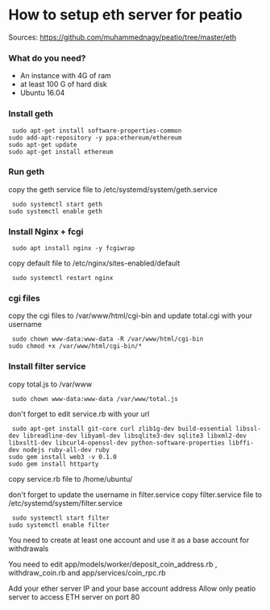 # How to setup eth server for peatio

 Sources: https://github.com/muhammednagy/peatio/tree/master/eth

 ### What do you need?
- An instance with 4G of ram
- at least 100 G of hard disk
- Ubuntu 16.04

 ### Install geth

     sudo apt-get install software-properties-common
    sudo add-apt-repository -y ppa:ethereum/ethereum
    sudo apt-get update
    sudo apt-get install ethereum


 ### Run geth
copy the geth service file to /etc/systemd/system/geth.service

     sudo systemctl start geth
    sudo systemctl enable geth

 ### Install Nginx + fcgi


     sudo apt install nginx -y fcgiwrap

 copy default file to /etc/nginx/sites-enabled/default

     sudo systemctl restart nginx


 ### cgi files

 copy the cgi files to /var/www/html/cgi-bin and update total.cgi with your username

     sudo chown www-data:www-data -R /var/www/html/cgi-bin
    sudo chmod +x /var/www/html/cgi-bin/*

 ### Install filter service
copy total.js to /var/www

     sudo chown www-data:www-data /var/www/total.js
don't forget to edit service.rb with your url

     sudo apt-get install git-core curl zlib1g-dev build-essential libssl-dev libreadline-dev libyaml-dev libsqlite3-dev sqlite3 libxml2-dev libxslt1-dev libcurl4-openssl-dev python-software-properties libffi-dev nodejs ruby-all-dev ruby
    sudo gem install web3 -v 0.1.0
    sudo gem install httparty
copy service.rb file to /home/ubuntu/

 don't forget to update the username in filter.service
copy filter.service file to /etc/systemd/system/filter.service

     sudo systemctl start filter
    sudo systemctl enable filter

 You need to create at least one account and use it as a base account for withdrawals 

 You need to edit app/models/worker/deposit_coin_address.rb , withdraw_coin.rb and app/services/coin_rpc.rb

 Add your ether server IP and your base account address 
Allow only peatio server to access ETH server on port 80